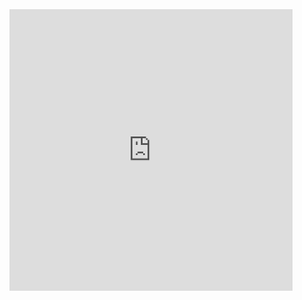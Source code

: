 <iframe src="https://docs.google.com/gview?url=https://github.com/Dr-AlaaKhamis/ISE518/blob/main/slides/L1-Course_Presentation.pdf&embedded=true" style="width:100%; height:500px;" frameborder="0">
</iframe>